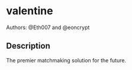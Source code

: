 # valentine
Authors: @Eth007 and @eoncrypt


## Description

The premier matchmaking solution for the future.
